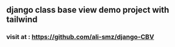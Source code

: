 ## django class base view demo project with tailwind

### visit at : https://github.com/ali-smz/django-CBV
